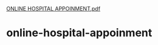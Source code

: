 [ONLINE HOSPITAL APPOINMENT.pdf](https://github.com/SoundaryaSekar/online-hospital-appoinment/files/8186850/ONLINE.HOSPITAL.APPOINMENT.pdf)
# online-hospital-appoinment
